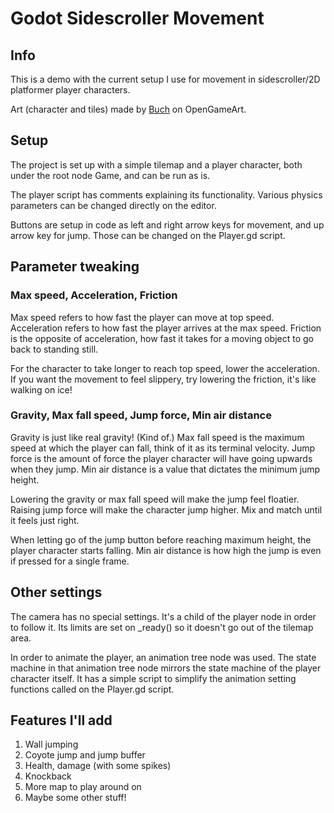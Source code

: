 # Godot Sidescroller Movement
## Info
This is a demo with the current setup I use for movement in sidescroller/2D platformer player characters. 

Art (character and tiles) made by [Buch](https://opengameart.org/users/buch) on OpenGameArt.

## Setup
The project is set up with a simple tilemap and a player character, both under the root node Game, and can be run as is.

The player script has comments explaining its functionality. Various physics parameters can be changed directly on the editor.

Buttons are setup in code as left and right arrow keys for movement, and up arrow key for jump. Those can be changed on the Player.gd script.

## Parameter tweaking
### Max speed, Acceleration, Friction
Max speed refers to how fast the player can move at top speed. Acceleration refers to how fast the player arrives at the max speed. Friction is the opposite of acceleration, how fast it takes for a moving object to go back to standing still.

For the character to take longer to reach top speed, lower the acceleration. If you want the movement to feel slippery, try lowering the friction, it's like walking on ice!

### Gravity, Max fall speed, Jump force, Min air distance
Gravity is just like real gravity! (Kind of.) Max fall speed is the maximum speed at which the player can fall, think of it as its terminal velocity. Jump force is the amount of force the player character will have going upwards when they jump. Min air distance is a value that dictates the minimum jump height.

Lowering the gravity or max fall speed will make the jump feel floatier. Raising jump force will make the character jump higher. Mix and match until it feels just right.

When letting go of the jump button before reaching maximum height, the player character starts falling. Min air distance is how high the jump is even if pressed for a single frame. 

## Other settings
The camera has no special settings. It's a child of the player node in order to follow it. Its limits are set on _ready() so it doesn't go out of the tilemap area.

In order to animate the player, an animation tree node was used. The state machine in that animation tree node mirrors the state machine of the player character itself. It has a simple script to simplify the animation setting functions called on the Player.gd script.

## Features I'll add
<ol>
  <li>Wall jumping</li>
  <li>Coyote jump and jump buffer</li>
  <li>Health, damage (with some spikes)</li>
  <li>Knockback</li>
  <li>More map to play around on</li>
  <li>Maybe some other stuff!</li>
</ol> 
